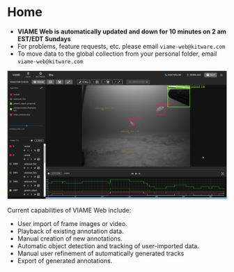 # Home

* **VIAME Web is automatically updated and down for 10 minutes on 2 am EST/EDT Sundays**
* For problems, feature requests, etc. please email `viame-web@kitware.com`
* To move data to the global collection from your personal folder, email `viame-web@kitware.com`

![Home](images/UIView/UIFullView.png)

Current capabilities of VIAME Web include:

* User import of frame images or video.
* Playback of existing annotation data.
* Manual creation of new annotations.
* Automatic object detection and tracking of user-imported data.
* Manual user refinement of automatically generated tracks
* Export of generated annotations.
